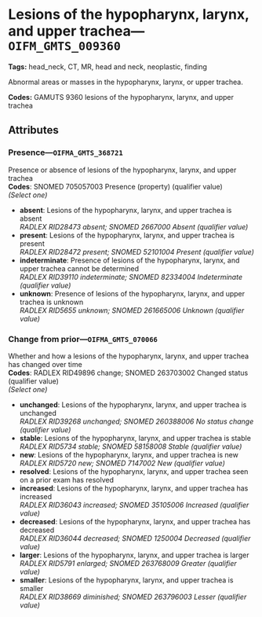 # Lesions of the hypopharynx, larynx, and upper trachea—`OIFM_GMTS_009360`

**Tags:** head_neck, CT, MR, head and neck, neoplastic, finding

Abnormal areas or masses in the hypopharynx, larynx, or upper trachea.

**Codes:** GAMUTS 9360 lesions of the hypopharynx, larynx, and upper trachea

## Attributes

### Presence—`OIFMA_GMTS_368721`

Presence or absence of lesions of the hypopharynx, larynx, and upper trachea  
**Codes**: SNOMED 705057003 Presence (property) (qualifier value)  
*(Select one)*

- **absent**: Lesions of the hypopharynx, larynx, and upper trachea is absent  
_RADLEX RID28473 absent; SNOMED 2667000 Absent (qualifier value)_
- **present**: Lesions of the hypopharynx, larynx, and upper trachea is present  
_RADLEX RID28472 present; SNOMED 52101004 Present (qualifier value)_
- **indeterminate**: Presence of lesions of the hypopharynx, larynx, and upper trachea cannot be determined  
_RADLEX RID39110 indeterminate; SNOMED 82334004 Indeterminate (qualifier value)_
- **unknown**: Presence of lesions of the hypopharynx, larynx, and upper trachea is unknown  
_RADLEX RID5655 unknown; SNOMED 261665006 Unknown (qualifier value)_

### Change from prior—`OIFMA_GMTS_070066`

Whether and how a lesions of the hypopharynx, larynx, and upper trachea has changed over time  
**Codes**: RADLEX RID49896 change; SNOMED 263703002 Changed status (qualifier value)  
*(Select one)*

- **unchanged**: Lesions of the hypopharynx, larynx, and upper trachea is unchanged  
_RADLEX RID39268 unchanged; SNOMED 260388006 No status change (qualifier value)_
- **stable**: Lesions of the hypopharynx, larynx, and upper trachea is stable  
_RADLEX RID5734 stable; SNOMED 58158008 Stable (qualifier value)_
- **new**: Lesions of the hypopharynx, larynx, and upper trachea is new  
_RADLEX RID5720 new; SNOMED 7147002 New (qualifier value)_
- **resolved**: Lesions of the hypopharynx, larynx, and upper trachea seen on a prior exam has resolved  
- **increased**: Lesions of the hypopharynx, larynx, and upper trachea has increased  
_RADLEX RID36043 increased; SNOMED 35105006 Increased (qualifier value)_
- **decreased**: Lesions of the hypopharynx, larynx, and upper trachea has decreased  
_RADLEX RID36044 decreased; SNOMED 1250004 Decreased (qualifier value)_
- **larger**: Lesions of the hypopharynx, larynx, and upper trachea is larger  
_RADLEX RID5791 enlarged; SNOMED 263768009 Greater (qualifier value)_
- **smaller**: Lesions of the hypopharynx, larynx, and upper trachea is smaller  
_RADLEX RID38669 diminished; SNOMED 263796003 Lesser (qualifier value)_
